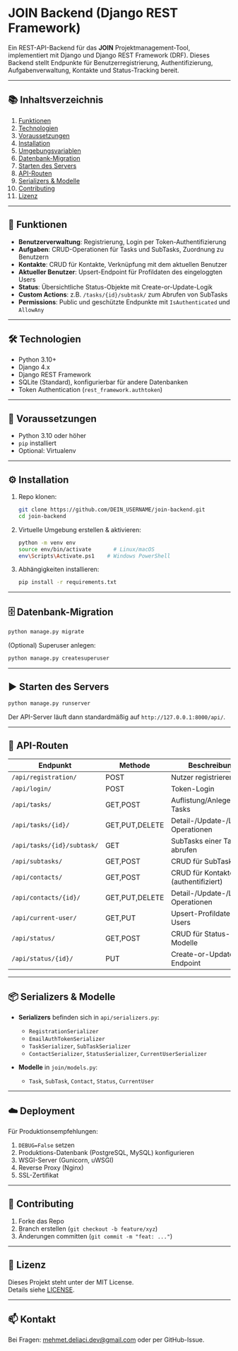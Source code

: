 # JOIN Backend (Django REST Framework)

Ein REST-API-Backend für das **JOIN** Projektmanagement-Tool, implementiert mit Django und Django REST Framework (DRF). Dieses Backend stellt Endpunkte für Benutzerregistrierung, Authentifizierung, Aufgabenverwaltung, Kontakte und Status-Tracking bereit.

---

## 📚 Inhaltsverzeichnis

1. [Funktionen](#funktionen)
2. [Technologien](#technologien)
3. [Voraussetzungen](#voraussetzungen)
4. [Installation](#installation)
5. [Umgebungsvariablen](#umgebungsvariablen)
6. [Datenbank-Migration](#datenbank-migration)
7. [Starten des Servers](#starten-des-servers)
8. [API-Routen](#api-routen)
9. [Serializers & Modelle](#serializers--modelle)
10. [Contributing](#contributing)
11. [Lizenz](#lizenz)

---

## 🚀 Funktionen

- **Benutzerverwaltung**: Registrierung, Login per Token-Authentifizierung
- **Aufgaben**: CRUD-Operationen für Tasks und SubTasks, Zuordnung zu Benutzern
- **Kontakte**: CRUD für Kontakte, Verknüpfung mit dem aktuellen Benutzer
- **Aktueller Benutzer**: Upsert-Endpoint für Profildaten des eingeloggten Users
- **Status**: Übersichtliche Status-Objekte mit Create-or-Update-Logik
- **Custom Actions**: z.B. `/tasks/{id}/subtask/` zum Abrufen von SubTasks
- **Permissions**: Public und geschützte Endpunkte mit `IsAuthenticated` und `AllowAny`

---

## 🛠 Technologien

- Python 3.10+
- Django 4.x
- Django REST Framework
- SQLite (Standard), konfigurierbar für andere Datenbanken
- Token Authentication (`rest_framework.authtoken`)

---

## 🔧 Voraussetzungen

- Python 3.10 oder höher
- `pip` installiert
- Optional: Virtualenv

---

## ⚙️ Installation

1. Repo klonen:
   ```bash
   git clone https://github.com/DEIN_USERNAME/join-backend.git
   cd join-backend
   ```
2. Virtuelle Umgebung erstellen & aktivieren:
   ```bash
   python -m venv env
   source env/bin/activate       # Linux/macOS
   env\Scripts\Activate.ps1    # Windows PowerShell
   ```
3. Abhängigkeiten installieren:
   ```bash
   pip install -r requirements.txt
   ```

---

## 🗄 Datenbank-Migration

```bash
python manage.py migrate
```

(Optional) Superuser anlegen:

```bash
python manage.py createsuperuser
```

---

## ▶️ Starten des Servers

```bash
python manage.py runserver
```

Der API-Server läuft dann standardmäßig auf `http://127.0.0.1:8000/api/`.

---

## 📡 API-Routen

| Endpunkt                   | Methode        | Beschreibung                        |
| -------------------------- | -------------- | ----------------------------------- |
| `/api/registration/`       | POST           | Nutzer registrieren                 |
| `/api/login/`              | POST           | Token-Login                         |
| `/api/tasks/`              | GET,POST       | Auflistung/Anlegen von Tasks        |
| `/api/tasks/{id}/`         | GET,PUT,DELETE | Detail-/Update-/Lösch-Operationen   |
| `/api/tasks/{id}/subtask/` | GET            | SubTasks einer Task abrufen         |
| `/api/subtasks/`           | GET,POST       | CRUD für SubTasks                   |
| `/api/contacts/`           | GET,POST       | CRUD für Kontakte (authentifiziert) |
| `/api/contacts/{id}/`      | GET,PUT,DELETE | Detail-/Update-/Lösch-Operationen   |
| `/api/current-user/`       | GET,PUT        | Upsert-Profildaten des Users        |
| `/api/status/`             | GET,POST       | CRUD für Status-Modelle             |
| `/api/status/{id}/`        | PUT            | Create-or-Update-Endpoint           |

---

## 📦 Serializers & Modelle

- **Serializers** befinden sich in `api/serializers.py`:

  - `RegistrationSerializer`
  - `EmailAuthTokenSerializer`
  - `TaskSerializer`, `SubTaskSerializer`
  - `ContactSerializer`, `StatusSerializer`, `CurrentUserSerializer`

- **Modelle** in `join/models.py`:

  - `Task`, `SubTask`, `Contact`, `Status`, `CurrentUser`

---


## ☁️ Deployment

Für Produktionsempfehlungen:

1. `DEBUG=False` setzen
2. Produktions-Datenbank (PostgreSQL, MySQL) konfigurieren
3. WSGI-Server (Gunicorn, uWSGI)
4. Reverse Proxy (Nginx)
5. SSL-Zertifikat

---

## 🤝 Contributing

1. Forke das Repo
2. Branch erstellen (`git checkout -b feature/xyz`)
3. Änderungen committen (`git commit -m "feat: ..."`)

---

## 📄 Lizenz

Dieses Projekt steht unter der MIT License.  
Details siehe [LICENSE](./LICENSE).

---

## 📫 Kontakt

Bei Fragen: <mehmet.deliaci.dev@gmail.com> oder per GitHub-Issue.
